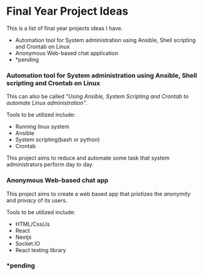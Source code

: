 # Final Year Project Ideas

This is a list of final year projects ideas I have.

- Automation tool for System administration using Ansible, Shell scripting and Crontab on Linux
- Anonymous Web-based chat application
- *pending

### Automation tool for System administration using Ansible, Shell scripting and Crontab on Linux

This can also be called _"Using Ansible, System Scripting and Crontab to automate Linux administration"_.

Tools to be utilized include:
- Running linux system
- Ansible
- System scripting(bash or python)
- Crontab

This project aims to reduce and automate some task that system administrators perform day to day.

### Anonymous Web-based chat app

This project aims to create a web based app that priotizes the _anonymity_ and _privacy_ of its users.

Tools to be utilized include:
- HTML/Css/Js
- React
- Nextjs
- Socket.IO
- React testing library

### *pending

